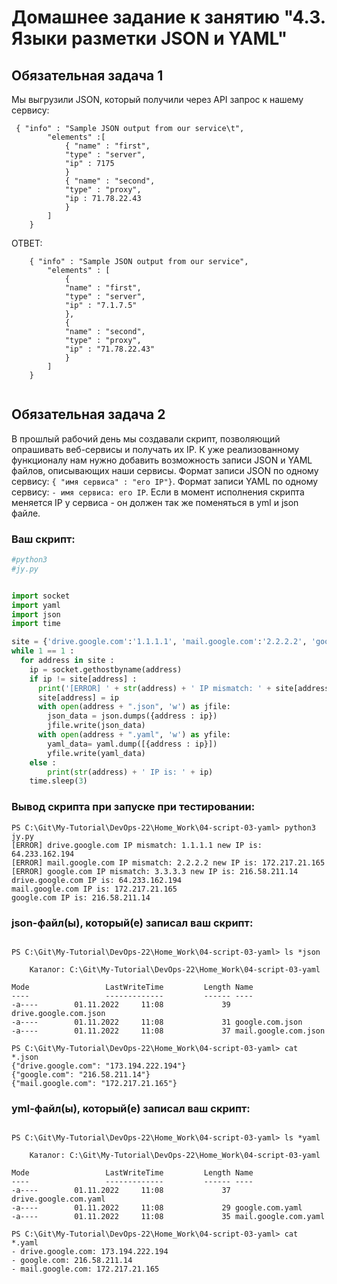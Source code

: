 # Домашнее задание к занятию "4.3. Языки разметки JSON и YAML"


## Обязательная задача 1
Мы выгрузили JSON, который получили через API запрос к нашему сервису:
```
 { "info" : "Sample JSON output from our service\t",
        "elements" :[
            { "name" : "first",
            "type" : "server",
            "ip" : 7175 
            }
            { "name" : "second",
            "type" : "proxy",
            "ip : 71.78.22.43
            }
        ]
    }

```


ОТВЕТ:
```
    { "info" : "Sample JSON output from our service",
        "elements" : [
            { 
            "name" : "first",
            "type" : "server",
            "ip" : "7.1.7.5"
            },
            {
            "name" : "second",
            "type" : "proxy",
            "ip" : "71.78.22.43"
            }
        ]
    }
    
```

## Обязательная задача 2
В прошлый рабочий день мы создавали скрипт, позволяющий опрашивать веб-сервисы и получать их IP. К уже реализованному функционалу нам нужно добавить возможность записи JSON и YAML файлов, описывающих наши сервисы. Формат записи JSON по одному сервису: `{ "имя сервиса" : "его IP"}`. Формат записи YAML по одному сервису: `- имя сервиса: его IP`. Если в момент исполнения скрипта меняется IP у сервиса - он должен так же поменяться в yml и json файле.

### Ваш скрипт:
```python
#python3
#jy.py


import socket
import yaml
import json
import time

site = {'drive.google.com':'1.1.1.1', 'mail.google.com':'2.2.2.2', 'google.com':'3.3.3.3'}
while 1 == 1 :
  for address in site :
    ip = socket.gethostbyname(address)
    if ip != site[address] :
      print('[ERROR] ' + str(address) + ' IP mismatch: ' + site[address] + ' new IP is: ' + ip)
      site[address] = ip
      with open(address + ".json", 'w') as jfile:
        json_data = json.dumps({address : ip})
        jfile.write(json_data)
      with open(address + ".yaml", 'w') as yfile:
        yaml_data= yaml.dump([{address : ip}])
        yfile.write(yaml_data)
    else :
        print(str(address) + ' IP is: ' + ip)
    time.sleep(3)
```

### Вывод скрипта при запуске при тестировании:
```
PS C:\Git\My-Tutorial\DevOps-22\Home_Work\04-script-03-yaml> python3 jy.py                        
[ERROR] drive.google.com IP mismatch: 1.1.1.1 new IP is: 64.233.162.194
[ERROR] mail.google.com IP mismatch: 2.2.2.2 new IP is: 172.217.21.165
[ERROR] google.com IP mismatch: 3.3.3.3 new IP is: 216.58.211.14
drive.google.com IP is: 64.233.162.194
mail.google.com IP is: 172.217.21.165
google.com IP is: 216.58.211.14

```

### json-файл(ы), который(е) записал ваш скрипт:
```

PS C:\Git\My-Tutorial\DevOps-22\Home_Work\04-script-03-yaml> ls *json

    Каталог: C:\Git\My-Tutorial\DevOps-22\Home_Work\04-script-03-yaml

Mode                 LastWriteTime         Length Name
----                 -------------         ------ ----
-a----        01.11.2022     11:08             39 drive.google.com.json
-a----        01.11.2022     11:08             31 google.com.json
-a----        01.11.2022     11:08             37 mail.google.com.json

PS C:\Git\My-Tutorial\DevOps-22\Home_Work\04-script-03-yaml> cat *.json
{"drive.google.com": "173.194.222.194"}
{"google.com": "216.58.211.14"}
{"mail.google.com": "172.217.21.165"}

```

### yml-файл(ы), который(е) записал ваш скрипт:
```

PS C:\Git\My-Tutorial\DevOps-22\Home_Work\04-script-03-yaml> ls *yaml   

    Каталог: C:\Git\My-Tutorial\DevOps-22\Home_Work\04-script-03-yaml

Mode                 LastWriteTime         Length Name
----                 -------------         ------ ----
-a----        01.11.2022     11:08             37 drive.google.com.yaml
-a----        01.11.2022     11:08             29 google.com.yaml
-a----        01.11.2022     11:08             35 mail.google.com.yaml

PS C:\Git\My-Tutorial\DevOps-22\Home_Work\04-script-03-yaml> cat *.yaml
- drive.google.com: 173.194.222.194
- google.com: 216.58.211.14
- mail.google.com: 172.217.21.165

```

